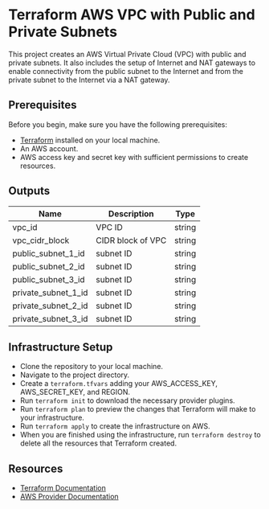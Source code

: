 # Terraform AWS VPC with Public and Private Subnets

This project creates an AWS Virtual Private Cloud (VPC) with public and private subnets. It also includes the setup of Internet and NAT gateways to enable connectivity from the public subnet to the Internet and from the private subnet to the Internet via a NAT gateway.

## Prerequisites

Before you begin, make sure you have the following prerequisites:

- [Terraform](https://developer.hashicorp.com/terraform/tutorials/aws-get-started/install-cli) installed on your local machine.
- An AWS account.
- AWS access key and secret key with sufficient permissions to create resources.

## Outputs

| Name                | Description       | Type   |
| ------------------- | ----------------- | ------ |
| vpc_id              | VPC ID            | string |
| vpc_cidr_block      | CIDR block of VPC | string |
| public_subnet_1_id  | subnet ID         | string |
| public_subnet_2_id  | subnet ID         | string |
| public_subnet_3_id  | subnet ID         | string |
| private_subnet_1_id | subnet ID         | string |
| private_subnet_2_id | subnet ID         | string |
| private_subnet_3_id | subnet ID         | string |

## Infrastructure Setup

- Clone the repository to your local machine.
- Navigate to the project directory.
- Create a `terraform.tfvars` adding your AWS_ACCESS_KEY, AWS_SECRET_KEY, and REGION.
- Run `terraform init` to download the necessary provider plugins.
- Run `terraform plan` to preview the changes that Terraform will make to your infrastructure.
- Run `terraform apply` to create the infrastructure on AWS.
- When you are finished using the infrastructure, run `terraform destroy` to delete all the resources that Terraform created.

## Resources

- [Terraform Documentation](https://developer.hashicorp.com/terraform/docs)
- [AWS Provider Documentation](https://registry.terraform.io/providers/hashicorp/aws/latest/docs)
